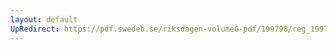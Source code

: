 ```yaml
---
layout: default
UpRedirect: https://pdf.swedeb.se/riksdagen-volumeG-pdf/199798/reg_199798/reg_199798_0023.pdf
---
```

